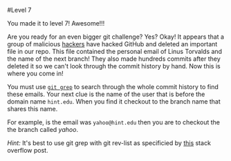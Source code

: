#Level 7

You made it to level 7! Awesome!!!

Are you ready for an even bigger git challenge? Yes? Okay!
It appears that a group of malicious [hackers](http://en.wikipedia.org/wiki/Anonymous_%28group%29) 
have hacked GitHub and deleted an important file in our repo.
This file contained the personal email of Linus Torvalds and the name of the next branch!
They also made hundreds commits after they deleted it so we can't look through the commit history by hand.
Now this is where you come in!

You must use [```git grep```](http://git-scm.com/docs/git-grep) to search through the whole commit history to find these emails.
Your next clue is the name of the user that is before the domain name ```hint.edu```. 
When you find it checkout to the branch name that shares this name.

For example, is the email was ```yahoo@hint.edu``` then you are to checkout the the branch called *yahoo*.

*Hint:* It's best to use git grep with git rev-list as specificied by 
[this](http://stackoverflow.com/questions/2928584/how-to-grep-search-committed-code-in-the-git-history) stack overflow post.
